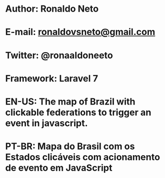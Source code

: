 # Author: Ronaldo Neto
# E-mail: ronaldovsneto@gmail.com
# Twitter: @ronaaldoneeto
# Framework: Laravel 7

# EN-US: The map of Brazil with clickable federations to trigger an event in javascript.
# PT-BR: Mapa do Brasil com os Estados clicáveis com acionamento de evento em JavaScript
